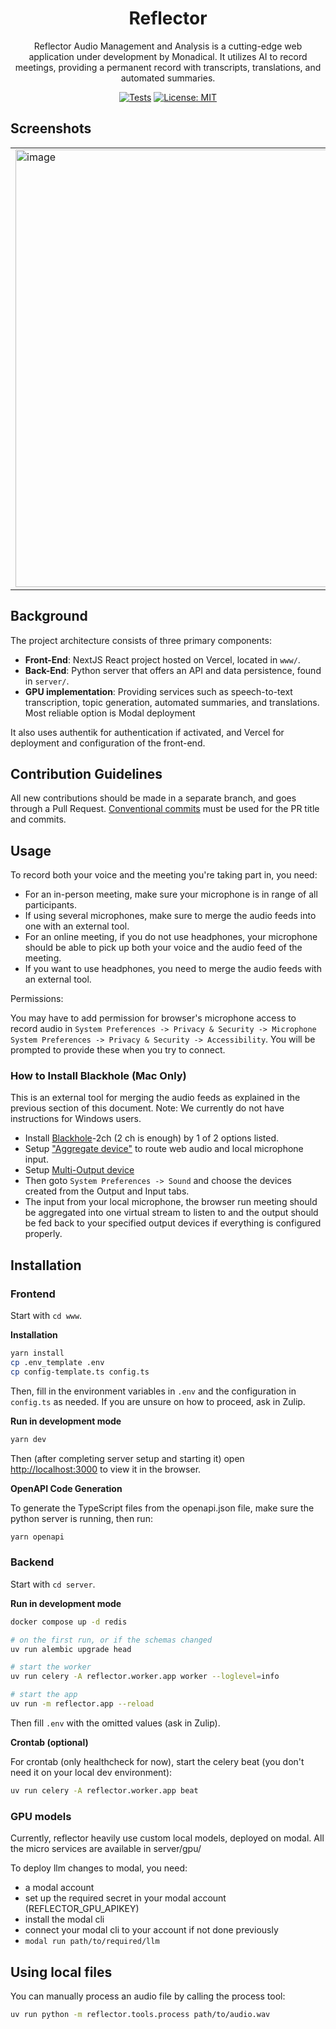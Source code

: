 <div align="center">

# Reflector

Reflector Audio Management and Analysis is a cutting-edge web application under development by Monadical. It utilizes AI to record meetings, providing a permanent record with transcripts, translations, and automated summaries.

[![Tests](https://github.com/monadical-sas/reflector/actions/workflows/pytests.yml/badge.svg?branch=main&event=push)](https://github.com/monadical-sas/reflector/actions/workflows/pytests.yml)
[![License: MIT](https://img.shields.io/badge/license-MIT-green.svg)](https://opensource.org/licenses/MIT)
</div>

## Screenshots
<table>
  <tr>
    <td>
      <a href="https://github.com/user-attachments/assets/3a976930-56c1-47ef-8c76-55d3864309e3">
        <img width="700" alt="image" src="https://github.com/user-attachments/assets/3a976930-56c1-47ef-8c76-55d3864309e3" />
      </a>
    </td>
    <td>
      <a href="https://github.com/user-attachments/assets/bfe3bde3-08af-4426-a9a1-11ad5cd63b33">
        <img width="700" alt="image" src="https://github.com/user-attachments/assets/bfe3bde3-08af-4426-a9a1-11ad5cd63b33" />
      </a>
    </td>
    <td>
      <a href="https://github.com/user-attachments/assets/7b60c9d0-efe4-474f-a27b-ea13bd0fabdc">
        <img width="700" alt="image" src="https://github.com/user-attachments/assets/7b60c9d0-efe4-474f-a27b-ea13bd0fabdc" />
      </a>
    </td>
  </tr>
</table>

## Background

The project architecture consists of three primary components:

- **Front-End**: NextJS React project hosted on Vercel, located in `www/`.
- **Back-End**: Python server that offers an API and data persistence, found in `server/`.
- **GPU implementation**: Providing services such as speech-to-text transcription, topic generation, automated summaries, and translations. Most reliable option is Modal deployment

It also uses authentik for authentication if activated, and Vercel for deployment and configuration of the front-end.

## Contribution Guidelines

All new contributions should be made in a separate branch, and goes through a Pull Request.
[Conventional commits](https://www.conventionalcommits.org/en/v1.0.0/) must be used for the PR title and commits.

## Usage

To record both your voice and the meeting you're taking part in, you need:

- For an in-person meeting, make sure your microphone is in range of all participants.
- If using several microphones, make sure to merge the audio feeds into one with an external tool.
- For an online meeting, if you do not use headphones, your microphone should be able to pick up both your voice and the audio feed of the meeting.
- If you want to use headphones, you need to merge the audio feeds with an external tool.

Permissions:

You may have to add permission for browser's microphone access to record audio in
`System Preferences -> Privacy & Security -> Microphone`
`System Preferences -> Privacy & Security -> Accessibility`. You will be prompted to provide these when you try to connect.

### How to Install Blackhole (Mac Only)

This is an external tool for merging the audio feeds as explained in the previous section of this document.
Note: We currently do not have instructions for Windows users.

- Install [Blackhole](https://github.com/ExistentialAudio/BlackHole)-2ch (2 ch is enough) by 1 of 2 options listed.
- Setup ["Aggregate device"](https://github.com/ExistentialAudio/BlackHole/wiki/Aggregate-Device) to route web audio and local microphone input.
- Setup [Multi-Output device](https://github.com/ExistentialAudio/BlackHole/wiki/Multi-Output-Device)
- Then goto `System Preferences -> Sound` and choose the devices created from the Output and Input tabs.
- The input from your local microphone, the browser run meeting should be aggregated into one virtual stream to listen to and the output should be fed back to your specified output devices if everything is configured properly.

## Installation

### Frontend

Start with `cd www`.

**Installation**

```bash
yarn install
cp .env_template .env
cp config-template.ts config.ts
```

Then, fill in the environment variables in `.env` and the configuration in `config.ts` as needed. If you are unsure on how to proceed, ask in Zulip.

**Run in development mode**

```bash
yarn dev
```

Then (after completing server setup and starting it) open [http://localhost:3000](http://localhost:3000) to view it in the browser.

**OpenAPI Code Generation**

To generate the TypeScript files from the openapi.json file, make sure the python server is running, then run:

```bash
yarn openapi
```

### Backend

Start with `cd server`.

**Run in development mode**

```bash
docker compose up -d redis

# on the first run, or if the schemas changed
uv run alembic upgrade head

# start the worker
uv run celery -A reflector.worker.app worker --loglevel=info

# start the app
uv run -m reflector.app --reload
```

Then fill `.env` with the omitted values (ask in Zulip).

**Crontab (optional)**

For crontab (only healthcheck for now), start the celery beat (you don't need it on your local dev environment):

```bash
uv run celery -A reflector.worker.app beat
```

### GPU models

Currently, reflector heavily use custom local models, deployed on modal. All the micro services are available in server/gpu/

To deploy llm changes to modal, you need:
- a modal account
- set up the required secret in your modal account (REFLECTOR_GPU_APIKEY)
- install the modal cli
- connect your modal cli to your account if not done previously
- `modal run path/to/required/llm`

## Using local files

You can manually process an audio file by calling the process tool:

```bash
uv run python -m reflector.tools.process path/to/audio.wav
```

